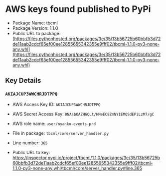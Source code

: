 # AWS keys found published to PyPi

* Package Name: tbcml
* Package Version: 1.1.0
* Public URL to package: [https://files.pythonhosted.org/packages/3e/35/13b56725b60bbfb3d72de11aab2cdcf65ef00ee12855655342355e9fff02/tbcml-1.1.0-py3-none-any.whl](https://files.pythonhosted.org/packages/3e/35/13b56725b60bbfb3d72de11aab2cdcf65ef00ee12855655342355e9fff02/tbcml-1.1.0-py3-none-any.whl)

## Key Details

### `AKIAJCUP3WWCHRJDTPPQ`

* AWS Access Key ID: `AKIAJCUP3WWCHRJDTPPQ`
* AWS Secret Access Key: `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` 
* AWS role name: `user/nyanko-events-prd`
* File in package: `tbcml/core/server_handler.py`
* Line number: `365`

* Public URL to key: https://inspector.pypi.io/project/tbcml/1.1.0/packages/3e/35/13b56725b60bbfb3d72de11aab2cdcf65ef00ee12855655342355e9fff02/tbcml-1.1.0-py3-none-any.whl/tbcml/core/server_handler.py#line.365


